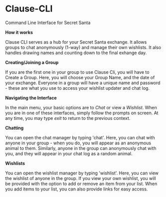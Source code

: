 # Clause-CLI
Command Line Interface for Secret Santa

<b> How it works </b>

Clause CLI serves as a hub for your Secret Santa exchange.
It allows groups to chat anonymously (1-way) and manage their own wishlists.
It also handles drawing names and counting down to the final exhange day.

<b> Creating/Joining a Group </b>

If you are the first one in your group to use Clause Cli, you will have to Create a Group.
Here, you will choose your Group Name, and the date of your exchange.
Everyone in a group will have a unique name and password - these are what you use to access your wishlist updater and chat log.

<b> Navigating the Interface </b>

In the main menu, your basic options are to <i>Chat</i> or view a <i>Wishlist</i>.
When you are in one of these interfaces, simply follow the prompts on screen.
At any time, you may type <i>exit</i> to return to the previous context.

<b> Chatting </b>

You can open the chat manager by typing 'chat'.
Here, you can chat with anyone in your group - when you do, you will appear as an anonymous animal to them.
Similarly, anyone in the group can anonymously chat with you, and they will appear in your chat log as a random animal.

<b> Wishlists </b>

You can open the wishlist manager by typing 'wishlist'.
Here, you can view the wishlist of anyone in the group.
If you view your own wishlist, you will be provided with the option to add or remove an item from your list.
When you add items to your list, you can also provide links for easy access.
